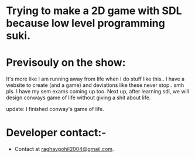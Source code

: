 
# Trying to make a 2D game with SDL because low level programming suki.

# Previsouly on the show: 

It's more like I am running away from life when I do stuff like this.. I have a website to create (and a game) and deviations like these never stop.. smh pls.
I have my sem exams coming up too. Next up, after learning sdl, we will design conways game of life without giving a shit about life.

update:
I finished conway's game of life.

# Developer contact:-

* Contact at raghavgohil2004@gmail.com.
